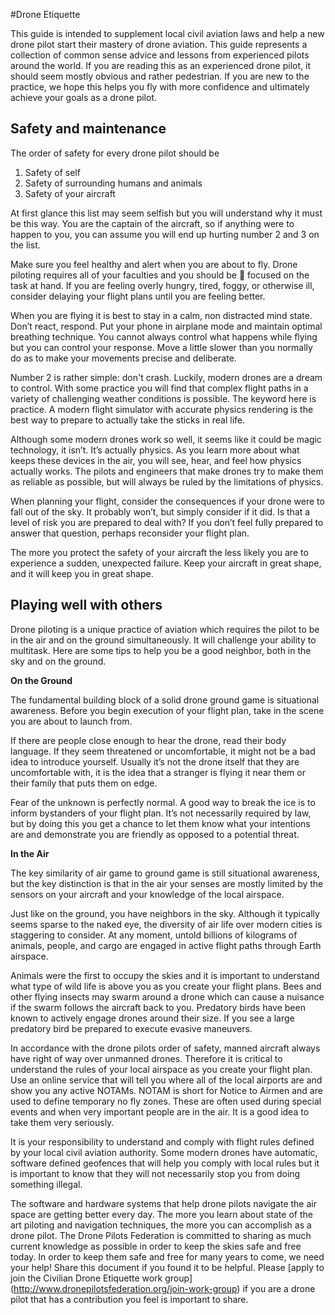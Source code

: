 #Drone Etiquette

This guide is intended to supplement local civil aviation laws and help a new drone pilot start their mastery of drone aviation.  This guide represents a collection of common sense advice and lessons from experienced pilots around the world.  If you are reading this as an experienced drone pilot, it should seem mostly obvious and rather pedestrian.  If you are new to the practice, we hope this helps you fly with more confidence and ultimately achieve your goals as a drone pilot. 

## Safety and maintenance

The order of safety for every drone pilot should be 

1. Safety of self
2. Safety of surrounding humans and animals 
3. Safety of your aircraft

At first glance this list may seem selfish but you will understand why it must be this way.  You are the captain of the aircraft, so if anything were to happen to you, you can assume you will end up hurting number 2 and 3 on the list.  

Make sure you feel healthy and alert when you are about to fly.  Drone piloting requires all of your faculties and you should be 💯 focused on the task at hand.  If you are feeling overly hungry, tired, foggy, or otherwise ill, consider delaying your flight plans until you are feeling better.  

When you are flying it is best to stay in a calm, non distracted mind state. Don’t react, respond.  Put your phone in airplane mode and maintain optimal breathing technique.  You cannot always control what happens while flying but you can control your response.  Move a little slower than you normally do as to make your movements precise and deliberate. 

Number 2 is rather simple: don't crash.  Luckily, modern drones are a dream to control.  With some practice you will find that complex flight paths in a variety of challenging weather conditions is possible.  The keyword here is practice.  A modern flight simulator with accurate physics rendering is the best way to prepare to actually take the sticks in real life.  

Although some modern drones work so well, it seems like it could be magic technology, it isn’t.  It’s actually physics.  As you learn more about what keeps these devices in the air, you will see, hear, and feel how physics actually works.  The pilots and engineers that make drones try to make them as reliable as possible, but will always be ruled by the limitations of physics.  

When planning your flight, consider the consequences if your drone were to fall out of the sky.  It probably won’t, but simply consider if it did.  Is that a level of risk you are prepared to deal with?  If you don’t feel fully prepared to answer that question, perhaps reconsider your flight plan.  

The more you protect the safety of your aircraft the less likely you are to experience a sudden, unexpected failure.  Keep your aircraft in great shape, and it will keep you in great shape. 

## Playing well with others

Drone piloting is a unique practice of aviation which requires the pilot to be in the air and on the ground simultaneously.  It will challenge your ability to multitask.  Here are some tips to help you be a good neighbor, both in the sky and on the ground.

**On the Ground**

The fundamental building block of a solid drone ground game is situational awareness.  Before you begin execution of your flight plan, take in the scene you are about to launch from.  

If there are people close enough to hear the drone, read their body language.  If they seem threatened or uncomfortable, it might not be a bad idea to introduce yourself.  Usually it’s not the drone itself that they are uncomfortable with, it is the idea that a stranger is flying it near them or their family that puts them on edge.  

Fear of the unknown is perfectly normal.  A good way to break the ice is to inform bystanders of your flight plan.  It’s not necessarily required by law, but by doing this you get a chance to let them know what your intentions are and demonstrate you are friendly as opposed to a potential threat.

**In the Air**

The key similarity of air game to ground game is still situational awareness, but the key distinction is that in the air your senses are mostly limited by the sensors on your aircraft and your knowledge of the local airspace.

Just like on the ground, you have neighbors in the sky.  Although it typically seems sparse to the naked eye, the diversity of air life over modern cities is staggering to consider.  At any moment, untold billions of kilograms of animals, people, and cargo are engaged in active flight paths through Earth airspace.  

Animals were the first to occupy the skies and it is important to understand what type of wild life is above you as you create your flight plans.  Bees and other flying insects may swarm around a drone which can cause a nuisance if the swarm follows the aircraft back to you.  Predatory birds have been known to actively engage drones around their size.  If you see a large predatory bird be prepared to execute evasive maneuvers. 

In accordance with the drone pilots order of safety, manned aircraft always have right of way over unmanned drones.  Therefore it is critical to understand the rules of your local airspace as you create your flight plan.  Use an online service that will tell you where all of the local airports are and show you any active NOTAMs.  NOTAM is short for Notice to Airmen and are used to define temporary no fly zones.  These are often used during special events and when very important people are in the air.  It is a good idea to take them very seriously. 

It is your responsibility to understand and comply with flight rules defined by your local civil aviation authority.  Some modern drones have automatic, software defined geofences that will help you comply with local rules but it is important to know that they will not necessarily stop you from doing something illegal.  

The software and hardware systems that help drone pilots navigate the air space are getting better every day.  The more you learn about state of the art piloting and navigation techniques, the more you can accomplish as a drone pilot.  The Drone Pilots Federation is committed to sharing as much current knowledge as possible in order to keep the skies safe and free today.  In order to keep them safe and free for many years to come, we need your help!  Share this document if you found it to be helpful.  Please [apply to join the Civilian Drone Etiquette work group] (http://www.dronepilotsfederation.org/join-work-group)  if you are a drone pilot that has a contribution you feel is important to share.  
